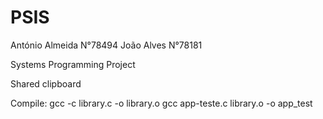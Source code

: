# PSIS
António Almeida N°78494
João Alves N°78181

Systems Programming Project

Shared clipboard 

Compile: 
gcc -c library.c -o library.o
gcc app-teste.c library.o -o app_test
